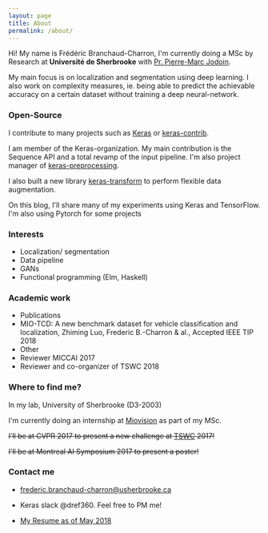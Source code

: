 ```yaml
---
layout: page
title: About
permalink: /about/
---
```


Hi!
My name is Frédéric Branchaud-Charron, I'm currently doing a MSc by Research at **Université de Sherbrooke** with [Pr. Pierre-Marc Jodoin](http://info.usherbrooke.ca/pmjodoin/).

My main focus is on localization and segmentation using deep learning. I also work on complexity measures, ie. being able to predict the achievable accuracy on a certain dataset without training a deep neural-network.


### Open-Source

I contribute to many projects such as [Keras](keras.io) or [keras-contrib](https://github.com/farizrahman4u/keras-contrib).

I am member of the Keras-organization. My main contribution is the Sequence API and a total revamp of the input pipeline.
I'm also project manager of [keras-preprocessing](https://github.com/keras-team/keras-preprocessing).


I also built a new library [keras-transform](https://github.com/Dref360/keras-transform) to perform flexible data augmentation.

On this blog, I'll share many of my experiments using Keras and TensorFlow. I'm also using Pytorch for some projects

### Interests
* Localization/ segmentation
* Data pipeline
* GANs
* Functional programming (Elm, Haskell)

### Academic work
* Publications
 * MIO-TCD: A new benchmark dataset for vehicle classification and localization, Zhiming Luo, Frederic B.-Charron & al., Accepted IEEE TIP 2018
* Other
 * Reviewer MICCAI 2017
 * Reviewer and co-organizer of TSWC 2018

### Where to find me?
In my lab, University of Sherbrooke (D3-2003)

I'm currently doing an internship at [Miovision](miovision.com) as part of my MSc.

~~I'll be at CVPR 2017 to present a new challenge at [TSWC](tcd.miovision.com) 2017!~~

~~I'll be at Montreal AI Symposium 2017 to present a poster!~~

### Contact me

* [frederic.branchaud-charron@usherbrooke.ca](mailto:frederic.branchaud-charron@usherbrooke.ca)

* Keras slack @dref360. Feel free to PM me!

* [My Resume as of May 2018](/images/resume.pdf)

